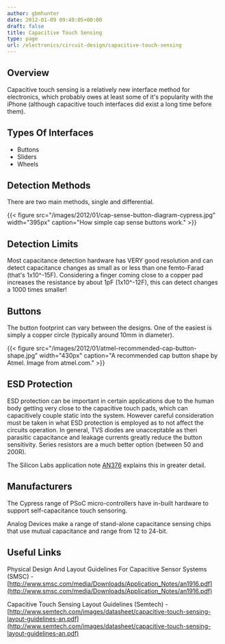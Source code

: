 ```yaml
---
author: gbmhunter
date: 2012-01-09 09:49:05+00:00
draft: false
title: Capacitive Touch Sensing
type: page
url: /electronics/circuit-design/capacitive-touch-sensing
---
```


## Overview

Capacitive touch sensing is a relatively new interface method for electronics, which probably owes at least some of it's popularity with the iPhone (although capacitive touch interfaces did exist a long time before them).

## Types Of Interfaces

* Buttons
* Sliders
* Wheels

## Detection Methods

There are two main methods, single and differential.

{{< figure src="/images/2012/01/cap-sense-button-diagram-cypress.jpg" width="395px" caption="How simple cap sense buttons work."  >}}

## Detection Limits

Most capacitance detection hardware has VERY good resolution and can detect capacitance changes as small as or less than one femto-Farad (that's 1x10^-15F). Considering a finger coming close to a copper pad increases the resistance by about 1pF (1x10^-12F), this can detect changes a 1000 times smaller!

## Buttons

The button footprint can vary between the designs. One of the easiest is simply a copper circle (typically around 10mm in diameter).

{{< figure src="/images/2012/01/atmel-recommended-cap-button-shape.jpg" width="430px" caption="A recommended cap button shape by Atmel. Image from atmel.com."  >}}

## ESD Protection

ESD protection can be important in certain applications due to the human body getting very close to the capacitive touch pads, which can capacitively couple static into the system. However careful consideration must be taken in what ESD protection is employed as to not affect the circuits operation. In general, TVS diodes are unacceptable as theri parasitic capacitance and leakage currents greatly reduce the button sensitivity. Series resistors are a much better option (between 50 and 200R).

The Silicon Labs application note [AN376](http://www.silabs.com/Support%20Documents/TechnicalDocs/AN376.pdf) explains this in greater detail.

## Manufacturers

The Cypress range of PSoC micro-controllers have in-built hardware to support self-capacitance touch sensoring.

Analog Devices make a range of stand-alone capacitance sensing chips that use mutual capacitance and range from 12 to 24-bit.

## Useful Links

Physical Design And Layout Guidelines For Capacitive Sensor Systems (SMSC) - [http://www.smsc.com/media/Downloads/Application_Notes/an1916.pdf](http://www.smsc.com/media/Downloads/Application_Notes/an1916.pdf)

Capacitive Touch Sensing Layout Guidelines (Semtech) - [http://www.semtech.com/images/datasheet/capacitive-touch-sensing-layout-guidelines-an.pdf](http://www.semtech.com/images/datasheet/capacitive-touch-sensing-layout-guidelines-an.pdf)
